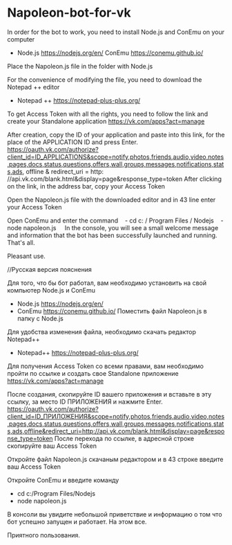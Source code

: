# Napoleon-bot-for-vk

In order for the bot to work, you need to install Node.js and ConEmu on your computer
  
   * Node.js https://nodejs.org/en/   ConEmu https://conemu.github.io/
  
Place the Napoleon.js file in the folder with Node.js

For the convenience of modifying the file, you need to download the Notepad ++ editor

   * Notepad ++ https://notepad-plus-plus.org/
    

To get Access Token with all the rights, you need to follow the link and create your Standalone application
https://vk.com/apps?act=manage

After creation, copy the ID of your application and paste into this link, for the place of the APPLICATION ID and press Enter.
https://oauth.vk.com/authorize?client_id=ID_APPLICATIONS&scope=notify,photos,friends,audio,video,notes,pages,docs,status,questions,offers,wall,groups,messages,notifications,stats,ads, offline & redirect_uri = http: //api.vk.com/blank.html&display=page&response_type=token
After clicking on the link, in the address bar, copy your Access Token

Open the Napoleon.js file with the downloaded editor and in 43 line enter your Access Token

Open ConEmu and enter the command
   - cd c: / Program Files / Nodejs
   - node napoleon.js
   
In the console, you will see a small welcome message and information that the bot has been successfully launched and running. That's all.

Pleasant use.


//Русская версия пояснения

Для того, что бы бот работал, вам необходимо установить на свой компьютер Node.js и ConEmu
   - Node.js https://nodejs.org/en/
   - ConEmu  https://conemu.github.io/
Поместить файл Napoleon.js в папку с Node.js

Для удобства изменения файла, необходимо скачать редактор Notepad++ 
   - Notepad++  https://notepad-plus-plus.org/
    
Для получения Access Token со всеми правами, вам необходимо пройти по ссылке и создать свое Standalone приложение
https://vk.com/apps?act=manage

После создания, скопируйте ID вашего приложения и вставьте в эту ссылку, за место ID ПРИЛОЖЕНИЯ и нажмите Enter. 
https://oauth.vk.com/authorize?client_id=ID_ПРИЛОЖЕНИЯ&scope=notify,photos,friends,audio,video,notes,pages,docs,status,questions,offers,wall,groups,messages,notifications,stats,ads,offline&redirect_uri=http://api.vk.com/blank.html&display=page&response_type=token
После перехода по ссылке, в адресной строке скопируйте ваш Access Token 

Откройте файл Napoleon.js скачаным редактором и в 43 строке введите ваш Access Token

Откройте ConEmu и введите команду
   - cd c:/Program Files/Nodejs
   - node napoleon.js
   
В консоли вы увидите небольшой приветствие и информацию о том что бот успешно запущен и работает. На этом все.

Приятного пользования.

